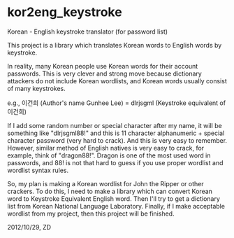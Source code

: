 kor2eng_keystroke
=================

Korean - English keystroke translator (for password list)


This project is a library which translates Korean words 
to English words by keystroke.

In reality, many Korean people use Korean words for their 
account passwords. This is very clever and strong move because 
dictionary attackers do not include Korean wordlists, 
and Korean words usually consist of many keystrokes. 

e.g., 이건희 (Author's name Gunhee Lee) = dlrjsgml (Keystroke 
equivalent of 이건희)

If I add some random number or special character after my name, 
it will be something like "dlrjsgml88!" and this is 11 character 
alphanumeric + special character password (very hard to crack). 
And this is very easy to remember. However, similar method of 
English natives is very easy to crack, for example, think of 
"dragon88!". Dragon is one of the most used word in passwords, 
and 88! is not that hard to guess if you use proper wordlist and 
wordlist syntax rules.

So, my plan is making a Korean wordlist for John the Ripper or 
other crackers. To do this, I need to make a library which can 
convert Korean word to Keystroke Equivalent English word. 
Then I'll try to get a dictionary list from Korean National 
Language Laboratory. Finally, if I make acceptable wordlist from
my project, then this project will be finished. 

2012/10/29, ZD 

